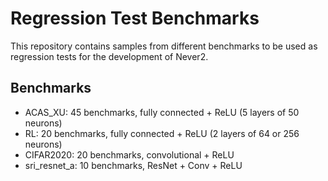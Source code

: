 # Regression Test Benchmarks

This repository contains samples from different benchmarks to be used as regression tests for the development of Never2.

## Benchmarks

* ACAS_XU: 45 benchmarks, fully connected + ReLU (5 layers of 50 neurons)
* RL: 20 benchmarks, fully connected + ReLU (2 layers of 64 or 256 neurons)
* CIFAR2020: 20 benchmarks, convolutional + ReLU
* sri_resnet_a: 10 benchmarks, ResNet + Conv + ReLU
